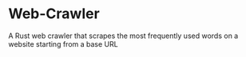 # Web-Crawler
A Rust web crawler that scrapes the most frequently used words on a website starting from a base URL
